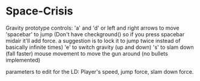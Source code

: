 # Space-Crisis
Gravity prototype controls:
'a' and 'd' or left and right arrows to move
'spacebar' to jump (Don't have checkground() so if you press spacebar midair it'll add force. a suggestion is to lock it to jump twice instead of basically infinite times)
'e' to switch gravity (up and down)
's' to slam down (fall faster)
mouse movement to move the gun around (no bullets implemented)

parameters to edit for the LD:
Player's speed, jump force, slam down force.

